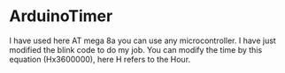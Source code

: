 # ArduinoTimer
I have used here AT mega 8a you can use any microcontroller. I have just modified the blink code to do my job. You can modify the time by this equation (Hx3600000), here H refers to the Hour.
